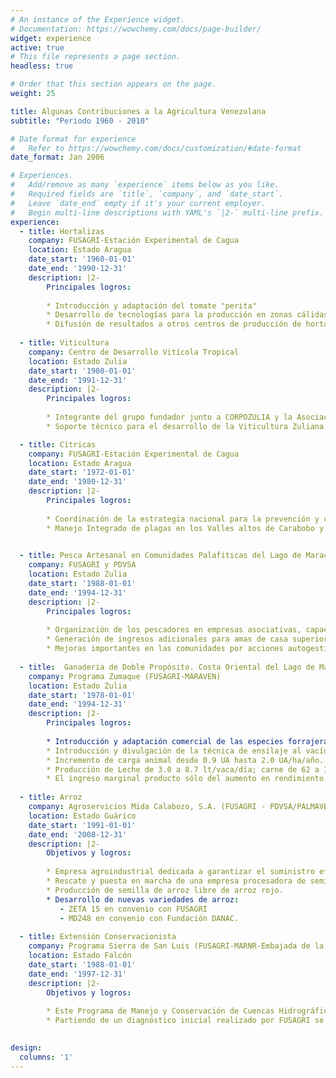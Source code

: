 ```yaml
---
# An instance of the Experience widget.
# Documentation: https://wowchemy.com/docs/page-builder/
widget: experience
active: true
# This file represents a page section.
headless: true

# Order that this section appears on the page.
weight: 25

title: Algunas Contribuciones a la Agricultura Venezolana
subtitle: "Periodo 1960 - 2010"

# Date format for experience
#   Refer to https://wowchemy.com/docs/customization/#date-format
date_format: Jan 2006

# Experiences.
#   Add/remove as many `experience` items below as you like.
#   Required fields are `title`, `company`, and `date_start`.
#   Leave `date_end` empty if it's your current employer.
#   Begin multi-line descriptions with YAML's `|2-` multi-line prefix.
experience:
  - title: Hortalizas
    company: FUSAGRI-Estación Experimental de Cagua
    location: Estado Aragua
    date_start: '1960-01-01'
    date_end: '1990-12-31'
    description: |2-
        Principales logros:
        
        * Introducción y adaptación del tomate "perita"
        * Desarrollo de tecnologías para la producción en zonas cálidas
        * Difusión de resultados a otros centros de producción de hortalizas
        
  - title: Viticultura
    company: Centro de Desarrollo Vitícola Tropical
    location: Estado Zulia
    date_start: '1980-01-01'
    date_end: '1991-12-31'
    description: |2-
        Principales logros:
        
        * Integrante del grupo fundador junto a CORPOZULIA y la Asociación de  Viticultores del Estado Zulia 
        * Soporte técnico para el desarrollo de la Viticultura Zuliana (Introducción de variedades más productivas, prácticas para mejoramiento de la calidad, introducción de variedades para vino, nuevas técnicas de riego, fertilización, conservación de la fruta, propagación, poda y otras prácticas de manejo, enología, y otros aspectos). [Leer más](https://lacienciaamena.blogspot.com/2007/12/la-ciencia-dijo-que-lograramos-el.html)

  - title: Cítricas
    company: FUSAGRI-Estación Experimental de Cagua
    location: Estado Aragua
    date_start: '1972-01-01'
    date_end: '1980-12-31'
    description: |2-
        Principales logros:
        
        * Coordinación de la estrategia nacional para la prevención y control de la enfermedad “Tristeza de los cítricos”
        * Manejo Integrado de plagas en los Valles altos de Carabobo y Yaracuy 
        

  - title: Pesca Artesanal en Comunidades Palafíticas del Lago de Maracaibo 
    company: FUSAGRI y PDVSA
    location: Estado Zulia
    date_start: '1988-01-01'
    date_end: '1994-12-31'
    description: |2-
        Principales logros:
        
        * Organización de los pescadores en empresas asociativas, capacitación en aspectos contables, administrativos, construcción y reparación de embarcaciones y motores, planificación de créditos, uso efectivo del tiempo libre de jóvenes y mujeres, producción de hortalizas en canteros, su conservación y utilización.
        * Generación de ingresos adicionales para amas de casa superior en 50% al salario mínimo por actividades de artesanía y alimentos en conservas. Los pescadores organizados obtienen un 20% más de ingresos que los tradicionales.
        * Mejoras importantes en las comunidades por acciones autogestionarias de las organizaciones.
        
  - title:  Ganadería de Doble Propósito. Costa Oriental del Lago de Maracaibo
    company: Programa Zumaque (FUSAGRI-MARAVEN)
    location: Estado Zulia
    date_start: '1978-01-01'
    date_end: '1994-12-31'
    description: |2-
        Principales logros:
        
        * Introducción y adaptación comercial de las especies forrajeras: alemán, estrella, King Grass, survenola, sorgos forrajeros, brizantha, barrera y elefante enano.
        * Introducción y divulgación de la técnica de ensilaje al vacío, modulación para el manejo de potreros, introducción de la inseminación artificial, irrigación en pastos, registros de producción (hoy día computarizado), uso de bloques nutricionales.
        * Incremento de carga animal desde 0.9 UA hasta 2.0 UA/ha/año.
        * Producción de Leche de 3.0 a 8.7 lt/vaca/día; carne de 62 a 112 Kg./ha/año.
        * El ingreso marginal producto sólo del aumento en rendimiento en leche se estima (a precios de 1.994) en Bs. 12.000/ha. Aplicado a 50.000 has atendidas desde 1.978, daría un monto de Bs. 600 millones por año, equivalente a 10 veces la inversión en generación y transferencia de tecnología hecha en los 16 años del Programa.
  
  - title: Arroz
    company: Agroservicios Mida Calabozo, S.A. (FUSAGRI - PDVSA/PALMAVEN)
    location: Estado Guárico
    date_start: '1991-01-01'
    date_end: '2008-12-31'
    description: |2-
        Objetivos y logros:
        
        * Empresa agroindustrial dedicada a garantizar el suministro eficiente y oportuno de los insumos y servicios al sector agrícola del Sistema de Riego Rio Guárico, Calabozo, y a sus áreas de influencia, aportando innovaciones tecnológicas y promoviendo su adopción, con el propósito de optimizar la eficiencia del productor agropecuario y potenciar el desarrollo de la región.
        * Rescate y puesta en marcha de una empresa procesadora de semillas de arroz, llegando a abastecer 30% del mercado regional.
        * Producción de semilla de arroz libre de arroz rojo.
        * Desarrollo de nuevas variedades de arroz:
           - ZETA 15 en convenio con FUSAGRI
           - MD248 en convenio con Fundación DANAC.
        
  - title: Extensión Conservacionista  
    company: Programa Sierra de San Luis (FUSAGRI-MARNR-Embajada de la República Federal de Alemania)
    location: Estado Falcón
    date_start: '1988-01-01'
    date_end: '1997-12-31'
    description: |2-
        Objetivos y logros:
        
        * Este Programa de Manejo y Conservación de Cuencas Hidrográficas, se realizó entre los años 1998-1997, en la Sierra de San Luis, localizada en la parte occidental de la Cordillera Norte Costera de Venezuela en el Estado Falcón, la región más árida del país.
        * Partiendo de un diagnóstico inicial realizado por FUSAGRI se propuso al Ministerio del Ambiente y de los Recursos Naturales Renovables (MARNR) un programa de capacitación para un desarrollo socioeconómico sustentable. [Leer más](/post/extension-conservacionista/)
          

design:
  columns: '1'
---
```

